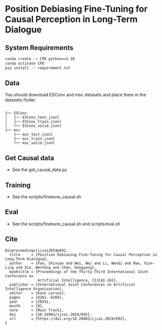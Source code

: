 # Position Debiasing Fine-Tuning for Causal Perception in Long-Term Dialogue

## System Requirements
```bash
conda create -n CPD python==3.10
conda activate CPD
pip install -r requirement.txt
```

## Data
You should download ESConv and msc datasets and place them in the datasets floder.

```aiignore

├── ESConv
│   ├── ESConv_test.jsonl
│   ├── ESConv_train.jsonl
│   └── ESConv_valid.jsonl
├── msc
    ├── msc_test.jsonl
    ├── msc_train.jsonl
    └── msc_valid.jsonl

```

## Get Causal data

- See the get_causal_data.py

## Training
- See the scripts/finetune_causal.sh

## Eval
- See the scripts/finetune_causal.sh and scripts/eval.sh

## Cite

```
@inproceedings{ijcai2024p692,
  title     = {Position Debiasing Fine-Tuning for Causal Perception in Long-Term Dialogue},
  author    = {Fan, Shixuan and Wei, Wei and Li, Wendi and Mao, Xian-Ling and Xie, Wenfeng and Chen, Dangyang},
  booktitle = {Proceedings of the Thirty-Third International Joint Conference on
               Artificial Intelligence, {IJCAI-24}},
  publisher = {International Joint Conferences on Artificial Intelligence Organization},
  editor    = {Kate Larson},
  pages     = {6261--6269},
  year      = {2024},
  month     = {8},
  note      = {Main Track},
  doi       = {10.24963/ijcai.2024/692},
  url       = {https://doi.org/10.24963/ijcai.2024/692},
}
```
